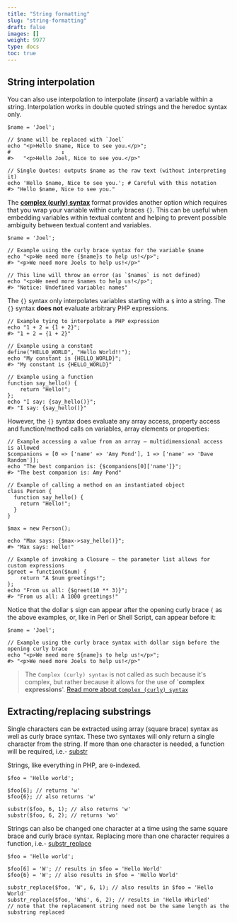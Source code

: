 ```yaml
---
title: "String formatting"
slug: "string-formatting"
draft: false
images: []
weight: 9977
type: docs
toc: true
---
```


## String interpolation
You can also use interpolation to interpolate (*insert*) a variable within a string. Interpolation works in double quoted strings and the heredoc syntax only.

    $name = 'Joel';

    // $name will be replaced with `Joel`
    echo "<p>Hello $name, Nice to see you.</p>";
    #                ↕
    #>   "<p>Hello Joel, Nice to see you.</p>"

    // Single Quotes: outputs $name as the raw text (without interpreting it)
    echo 'Hello $name, Nice to see you.'; # Careful with this notation
    #> "Hello $name, Nice to see you."

The [**complex (curly) syntax**][curly] format provides another option which requires that you wrap your variable within curly braces `{}`. This can be useful when embedding variables within textual content and helping to prevent  possible ambiguity between textual content and variables.

    $name = 'Joel';

    // Example using the curly brace syntax for the variable $name
    echo "<p>We need more {$name}s to help us!</p>";
    #> "<p>We need more Joels to help us!</p>"

    // This line will throw an error (as `$names` is not defined)
    echo "<p>We need more $names to help us!</p>";
    #> "Notice: Undefined variable: names"

The `{}` syntax only interpolates variables starting with a `$` into a string. The `{}` syntax **does not** evaluate arbitrary PHP expressions.

    // Example tying to interpolate a PHP expression
    echo "1 + 2 = {1 + 2}";
    #> "1 + 2 = {1 + 2}"

    // Example using a constant
    define("HELLO_WORLD", "Hello World!!");
    echo "My constant is {HELLO_WORLD}";
    #> "My constant is {HELLO_WORLD}"

    // Example using a function
    function say_hello() {
        return "Hello!";
    };
    echo "I say: {say_hello()}";
    #> "I say: {say_hello()}"

However, the `{}` syntax does evaluate any array access, property access and function/method calls on variables, array elements or properties:

    // Example accessing a value from an array — multidimensional access is allowed
    $companions = [0 => ['name' => 'Amy Pond'], 1 => ['name' => 'Dave Random']];
    echo "The best companion is: {$companions[0]['name']}";
    #> "The best companion is: Amy Pond"

    // Example of calling a method on an instantiated object
    class Person {
      function say_hello() {
        return "Hello!";
      }
    }

    $max = new Person();

    echo "Max says: {$max->say_hello()}";
    #> "Max says: Hello!"

    // Example of invoking a Closure — the parameter list allows for custom expressions
    $greet = function($num) {
        return "A $num greetings!";
    };
    echo "From us all: {$greet(10 ** 3)}";
    #> "From us all: A 1000 greetings!"

Notice that the dollar `$` sign can appear after the opening curly brace `{` as the above examples, or, like in Perl or Shell Script, can appear before it:

    $name = 'Joel';

    // Example using the curly brace syntax with dollar sign before the opening curly brace
    echo "<p>We need more ${name}s to help us!</p>";
    #> "<p>We need more Joels to help us!</p>"


> The `Complex (curly) syntax` is not called as such because it's complex, but rather because it allows for the use of '**complex expressions**'. [Read more about `Complex (curly) syntax`][curly]

  [curly]: http://php.net/manual/en/language.types.string.php#language.types.string.parsing.complex


## Extracting/replacing substrings
Single characters can be extracted using array (square brace) syntax as well as curly brace syntax. These two syntaxes will only return a single character from the string. If more than one character is needed, a function will be required, i.e.- [substr][1]

Strings, like everything in PHP, are `0`-indexed.

```
$foo = 'Hello world';

$foo[6]; // returns 'w'
$foo{6}; // also returns 'w'

substr($foo, 6, 1); // also returns 'w'
substr($foo, 6, 2); // returns 'wo'
```

Strings can also be changed one character at a time using the same square brace and curly brace syntax. Replacing more than one character requires a function, i.e.- [substr_replace][2]

```
$foo = 'Hello world';

$foo[6] = 'W'; // results in $foo = 'Hello World'
$foo{6} = 'W'; // also results in $foo = 'Hello World'

substr_replace($foo, 'W', 6, 1); // also results in $foo = 'Hello World'
substr_replace($foo, 'Whi', 6, 2); // results in 'Hello Whirled'
// note that the replacement string need not be the same length as the substring replaced
```

  [1]: http://php.net/manual/en/function.substr.php
  [2]: http://php.net/manual/en/function.substr-replace.php

